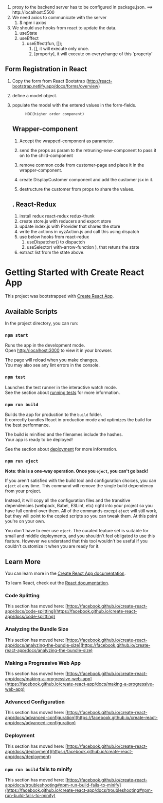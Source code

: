 1. proxy to the backend server has to be configured in package.json.
   ==> http://localhost:5500
2. We need axios to communicate with the server
   1. $ npm i axios
3. We should use hooks from react to update the data.
   1. useState
   2. useEffect
      1. useEffect(fun, []);
         1. [], it will execute only once.
         2. [property], it will execute on everychange of this 'property'



Form Registration in React
---------------------------------
1. Copy the form from React Bootstrap (http://react-bootstrap.netlify.app/docs/forms/overview)
2. define a model object.
3. populate the model with the entered values in the form-fields.

 
             HOC(higher order component)
   ## Wrapper-component

   1. Accept the wrapped-component as parameter.
   2. send the props as param to the retruning-new-component to pass it on to the child-component
   3. remove common code from customer-page and place it in the wrapper-component.

   4. create DisplayCustomer component and add the customer jsx in it.
   5. destructure the customer from props to share the values.


   . React-Redux
   ---------------------
   1. install redux react-redux redux-thunk
   2. create store.js with reducers and export store
   3. update index.js with Provider that shares the store
   4. write the actions in xyzAction.js and call this using dispatch
   5. use below hooks from react-redux
      1. useDispatcher() to dispactch
      2. useSelector( with-arrow-function ), that retuns the state
   6. extract list from the state above.




# Getting Started with Create React App

This project was bootstrapped with [Create React App](https://github.com/facebook/create-react-app).

## Available Scripts

In the project directory, you can run:

### `npm start`

Runs the app in the development mode.\
Open [http://localhost:3000](http://localhost:3000) to view it in your browser.

The page will reload when you make changes.\
You may also see any lint errors in the console.

### `npm test`

Launches the test runner in the interactive watch mode.\
See the section about [running tests](https://facebook.github.io/create-react-app/docs/running-tests) for more information.

### `npm run build`

Builds the app for production to the `build` folder.\
It correctly bundles React in production mode and optimizes the build for the best performance.

The build is minified and the filenames include the hashes.\
Your app is ready to be deployed!

See the section about [deployment](https://facebook.github.io/create-react-app/docs/deployment) for more information.

### `npm run eject`

**Note: this is a one-way operation. Once you `eject`, you can't go back!**

If you aren't satisfied with the build tool and configuration choices, you can `eject` at any time. This command will remove the single build dependency from your project.

Instead, it will copy all the configuration files and the transitive dependencies (webpack, Babel, ESLint, etc) right into your project so you have full control over them. All of the commands except `eject` will still work, but they will point to the copied scripts so you can tweak them. At this point you're on your own.

You don't have to ever use `eject`. The curated feature set is suitable for small and middle deployments, and you shouldn't feel obligated to use this feature. However we understand that this tool wouldn't be useful if you couldn't customize it when you are ready for it.

## Learn More

You can learn more in the [Create React App documentation](https://facebook.github.io/create-react-app/docs/getting-started).

To learn React, check out the [React documentation](https://reactjs.org/).

### Code Splitting

This section has moved here: [https://facebook.github.io/create-react-app/docs/code-splitting](https://facebook.github.io/create-react-app/docs/code-splitting)

### Analyzing the Bundle Size

This section has moved here: [https://facebook.github.io/create-react-app/docs/analyzing-the-bundle-size](https://facebook.github.io/create-react-app/docs/analyzing-the-bundle-size)

### Making a Progressive Web App

This section has moved here: [https://facebook.github.io/create-react-app/docs/making-a-progressive-web-app](https://facebook.github.io/create-react-app/docs/making-a-progressive-web-app)

### Advanced Configuration

This section has moved here: [https://facebook.github.io/create-react-app/docs/advanced-configuration](https://facebook.github.io/create-react-app/docs/advanced-configuration)

### Deployment

This section has moved here: [https://facebook.github.io/create-react-app/docs/deployment](https://facebook.github.io/create-react-app/docs/deployment)

### `npm run build` fails to minify

This section has moved here: [https://facebook.github.io/create-react-app/docs/troubleshooting#npm-run-build-fails-to-minify](https://facebook.github.io/create-react-app/docs/troubleshooting#npm-run-build-fails-to-minify)
